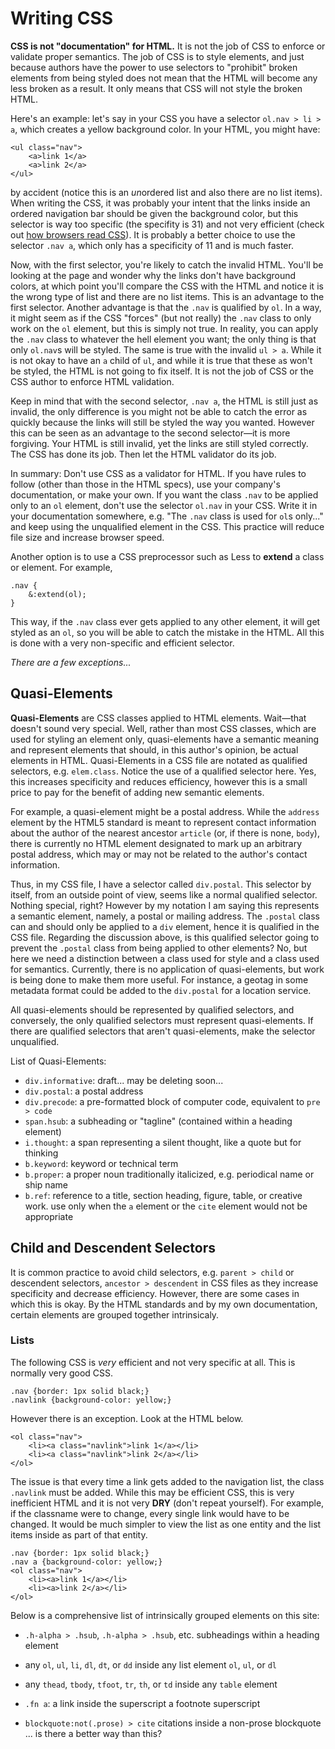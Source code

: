 # Writing CSS #
**CSS is not "documentation" for HTML.** It is not the job of CSS to enforce or validate proper semantics. The job of CSS is to style elements, and just because authors have the power to use selectors to "prohibit" broken elements from being styled does not mean that the HTML will become any less broken as a result. It only means that CSS will not style the broken HTML.

Here's an example: let's say in your CSS you have a selector `ol.nav > li > a`, which creates a yellow background color. In your HTML, you might have:

	<ul class="nav">
		<a>link 1</a>
		<a>link 2</a>
	</ul>

by accident (notice this is an *un*ordered list and also there are no list items). When writing the CSS, it was probably your intent that the links inside an ordered navigation bar should be given the background color, but this selector is way too specific (the specifity is 31) and not very efficient (check out [how browsers read CSS]()). It is probably a better choice to use the selector `.nav a`, which only has a specificity of 11 and is much faster.

Now, with the first selector, you're likely to catch the invalid HTML. You'll be looking at the page and wonder why the links don't have background colors, at which point you'll compare the CSS with the HTML and notice it is the wrong type of list and there are no list items. This is an advantage to the first selector. Another advantage is that the `.nav` is qualified by `ol`. In a way, it might seem as if the CSS "forces" (but not really) the `.nav` class to only work on the `ol` element, but this is simply not true. In reality, you can apply the `.nav` class to whatever the hell element you want; the only thing is that only `ol.nav`s will be styled. The same is true with the invalid `ul > a`. While it is not okay to have an `a` child of `ul`, and while it is true that these `a`s won't be styled, the HTML is not going to fix itself. It is not the job of CSS or the CSS author to enforce HTML validation.

Keep in mind that with the second selector, `.nav a`, the HTML is still just as invalid, the only difference is you might not be able to catch the error as quickly because the links will still be styled the way you wanted. However this can be seen as an advantage to the second selector—it is more forgiving. Your HTML is still invalid, yet the links are still styled correctly. The CSS has done its job. Then let the HTML validator do its job.

In summary: Don't use CSS as a validator for HTML. If you have rules to follow (other than those in the HTML specs), use your company's documentation, or make your own. If you want the class `.nav` to be applied only to an `ol` element, don't use the selector `ol.nav` in your CSS. Write it in your documentation somewhere, e.g. "The `.nav` class is used for `ol`s only..." and keep using the unqualified element in the CSS. This practice will reduce file size and increase browser speed.

Another option is to use a CSS preprocessor such as Less to **extend** a class or element. For example,

	.nav {
		&:extend(ol);
	}

This way, if the `.nav` class ever gets applied to any other element, it will get styled as an `ol`, so you will be able to catch the mistake in the HTML. All this is done with a very non-specific and efficient selector.

*There are a few exceptions...*

## Quasi-Elements ##

**Quasi-Elements** are CSS classes applied to HTML elements. Wait—that doesn't sound very special. Well, rather than most CSS classes, which are used for styling an element only, quasi-elements have a semantic meaning and represent elements that should, in this author's opinion, be actual elements in HTML. Quasi-Elements in a CSS file are notated as qualified selectors, e.g. `elem.class`. Notice the use of a qualified selector here. Yes, this increases specificity and reduces efficiency, however this is a small price to pay for the benefit of adding new semantic elements.

For example, a quasi-element might be a postal address. While the `address` element by the HTML5 standard is meant to represent contact information about the author of the nearest ancestor `article` (or, if there is none, `body`), there is currently no HTML element designated to mark up an arbitrary postal address, which may or may not be related to the author's contact information.

Thus, in my CSS file, I have a selector called `div.postal`. This selector by itself, from an outside point of view, seems like a normal qualified selector. Nothing special, right? However by my notation I am saying this represents a semantic element, namely, a postal or mailing address. The `.postal` class can and should only be applied to a `div` element, hence it is qualified in the CSS file. Regarding the discussion above, is this qualified selector going to prevent the `.postal` class from being applied to other elements? No, but here we need a distinction between a class used for style and a class used for semantics. Currently, there is no application of quasi-elements, but work is being done to make them more useful. For instance, a geotag in some metadata format could be added to the `div.postal` for a location service.

All quasi-elements should be represented by qualified selectors, and conversely, the only qualified selectors must represent quasi-elements. If there are qualified selectors that aren't quasi-elements, make the selector unqualified.

List of Quasi-Elements:
- `div.informative`: draft... may be deleting soon...
- `div.postal`: a postal address
- `div.precode`: a pre-formatted block of computer code, equivalent to `pre > code`
- `span.hsub`: a subheading or "tagline" (contained within a heading element)
- `i.thought`: a span representing a silent thought, like a quote but for thinking
- `b.keyword`: keyword or technical term
- `b.proper`: a proper noun traditionally italicized, e.g. periodical name or ship name
- `b.ref`: reference to a title, section heading, figure, table, or creative work. use only when the `a` element or the `cite` element would not be appropriate

## Child and Descendent Selectors ##
It is common practice to avoid child selectors, e.g. `parent > child` or descendent selectors, `ancestor > descendent` in CSS files as they increase specificity and decrease efficiency. However, there are some cases in which this is okay. By the HTML standards and by my own documentation, certain elements are grouped together intrinsicaly.

### Lists ###
The following CSS is *very* efficient and not very specific at all. This is normally very good CSS.

	.nav {border: 1px solid black;}
	.navlink {background-color: yellow;}

However there is an exception. Look at the HTML below.

	<ol class="nav">
		<li><a class="navlink">link 1</a></li>
		<li><a class="navlink">link 2</a></li>
	</ol>

The issue is that every time a link gets added to the navigation list, the class `.navlink` must be added. While this may be efficient CSS, this is very inefficient HTML and it is not very **DRY** (don't repeat yourself). For example, if the classname were to change, every single link would have to be changed. It would be much simpler to view the list as one entity and the list items inside as part of that entity.

	.nav {border: 1px solid black;}
	.nav a {background-color: yellow;}
	<ol class="nav">
		<li><a>link 1</a></li>
		<li><a>link 2</a></li>
	</ol>

Below is a comprehensive list of intrinsically grouped elements on this site:
- `.h-alpha > .hsub`, `.h-alpha > .hsub`, etc. subheadings within a heading element
- any `ol`, `ul`, `li`, `dl`, `dt`, or `dd` inside any list element `ol`, `ul`, or `dl`
- any `thead`, `tbody`, `tfoot`, `tr`, `th`, or `td` inside any `table` element

- `.fn a`: a link inside the superscript a footnote superscript
- `blockquote:not(.prose) > cite` citations inside a non-prose blockquote ... is there a better way than this?